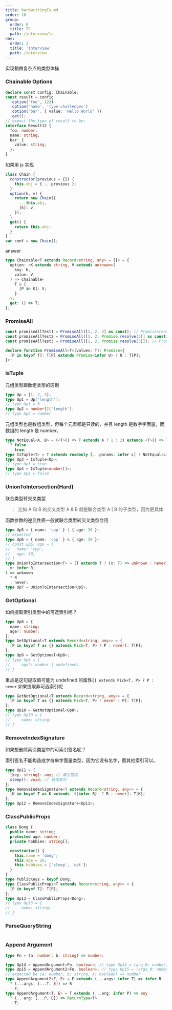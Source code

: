 ```yaml
---
title: hardwritingTs.md
order: 10
group:
  order: 0
  title: TS
  path: /interview/ts
nav:
  order: 3
  title: 'interview'
  path: /interview
---
```


实现稍微复杂点的类型体操

### Chainable Options

```ts
declare const config: Chainable;
const result = config
  .option('foo', 123)
  .option('name', 'type-challenges')
  .option('bar', { value: 'Hello World' })
  .get();
// expect the type of result to be:
interface Result12 {
  foo: number;
  name: string;
  bar: {
    value: string;
  };
}
```

如果用 js 实现

```js
class Chain {
  constructor(previous = {}) {
    this.obj = { ...previous };
  }
  option(k, v) {
    return new Chain({
      ...this.obj,
      [k]: v,
    });
  }
  get() {
    return this.obj;
  }
}
var conf = new Chain();
```

answer

```ts
type Chainable<T extends Record<string, any> = {}> = {
  option: <K extends string, V extends unknown>(
    key: K,
    value: V,
  ) => Chainable<
    T & {
      [P in K]: V;
    }
  >;
  get: () => T;
};
```

### PromiseAll

```ts
const promiseAllTest1 = PromiseAll([1, 2, 3] as const); // Promise<readonly [1, 2, 3]>
const promiseAllTest2 = PromiseAll([1, 2, Promise.resolve(3)] as const); // Promise<readonly [1, 2, number]>
const promiseAllTest3 = PromiseAll([1, 2, Promise.resolve(3)]); // Promise<(number | Promise<number>)[]>

declare function PromiseAll<T>(values: T): Promise<{
  [P in keyof T]: T[P] extends Promise<infer U> ? U : T[P];
}>;
```

### isTuple

元组类型跟数组类型的区别

```ts
type Up = [1, 2, 3];
type Up1 = Up['length'];
// type Up1 = 3
type Up2 = number[]['length'];
// type Up2 = number
```

元组类型也是数组类型，但每个元素都是只读的，并且 length 是数字字面量，而数组的 length 是 number。

```ts
type NotEqual<A, B> = (<T>() => T extends A ? 1 : 2) extends <T>() => T extends B ? 1 : 2
  ? false
  : true;
type IsTuple<T> = T extends readonly [...params: infer L] ? NotEqual<L['length'], number> : false;
type Up3 = IsTuple<Up>;
// type Up3 = true
type Up4 = IsTuple<number[]>;
// type Up4 = false
```

### UnionToIntersection(Hard)

联合类型转交叉类型

> 比如 A 和 B 的交叉类型 A & B 就是联合类型 A | B 的子类型，因为更具体

函数参数的逆变性质一般就联合类型转交叉类型会用

```ts
type Up5 = { name: 'cpp' } | { age: 30 };
// expected
type Up6 = { name: 'cpp' } & { age: 30 };
// const up6: Up6 = {
//   name: 'cpp',
//   age: 30,
// }
type UnionToIntersection<T> = (T extends T ? (x: T) => unknown : never) extends (
  x: infer R,
) => unknown
  ? R
  : never;
type Up7 = UnionToIntersection<Up5>;
```

### GetOptional

如何提取索引类型中的可选索引呢？

```ts
type Up8 = {
  name: string;
  age?: number;
};
type GetOptional<T extends Record<string, any>> = {
  [P in keyof T as {} extends Pick<T, P> ? P : never]: T[P];
};
type Up9 = GetOptional<Up8>;
// type Up9 = {
//     age?: number | undefined;
// }
```

重点是这句提取值可能为 undefined 的属性`{} extends Pick<T, P> ? P : never` 如果提取非可选索引呢

```ts
type GetNotOptional<T extends Record<string, any>> = {
  [P in keyof T as {} extends Pick<T, P> ? never : P]: T[P];
};
type Up10 = GetNotOptional<Up8>;
// type Up10 = {
//     name: string;
// }
```

### RemoveIndexSignature

如果想删除索引类型中的可索引签名呢？

索引签名不能构造成字符串字面量类型，因为它没有名字，而其他索引可以。

```ts
type Up11 = {
  [key: string]: any; // 索引签名
  sleep(): void; // 具体索引
};
type RemoveIndexSignature<T extends Record<string, any>> = {
  [K in keyof T as K extends `${infer R}` ? R : never]: T[K];
};
type Up12 = RemoveIndexSignature<Up11>;
```

### ClassPublicProps

```ts
class Dong {
  public name: string;
  protected age: number;
  private hobbies: string[];

  constructor() {
    this.name = 'dong';
    this.age = 20;
    this.hobbies = ['sleep', 'eat'];
  }
}
type PublicKeys = keyof Dong;
type ClassPublicProps<T extends Record<string, any>> = {
  [P in keyof T]: T[P];
};
type Up13 = ClassPublicProps<Dong>;
// type Up13 = {
//     name: string;
// }
```

### ParseQueryString

```ts

```

### Append Argument

```ts
type Fn = (a: number, b: string) => number;

type Up14 = AppendArgument<Fn, boolean>; // type Up14 = (arg_0: number, arg_1: string, arg_2: boolean) => number
type Up15 = AppendArgument2<Fn, boolean>; // type Up15 = (args_0: number, args_1: string, args_2: boolean) => number
// expected be (a: number, b: string, x: boolean) => number
type AppendArgument2<F, E> = F extends (...args: infer T) => infer R
  ? (...args: [...T, E]) => R
  : F;
type AppendArgument<T, E> = T extends (...arg: infer P) => any
  ? (...arg: [...P, E]) => ReturnType<T>
  : T;
```
